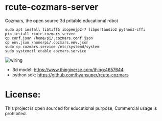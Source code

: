 # rcute-cozmars-server

Cozmars, the open source 3d pritable educational robot

```
sudo apt install libtiff5 ibopenjp2-7 libportaudio2 python3-cffi
pip install rcute-cozmars-server
cp conf.json /home/pi/.cozmars.conf.json
cp env.json /home/pi/.cozmars.env.json
sudo cp cozmars.service /etc/systemd/system
sudo systemctl enable cozmars.service
```

![wiring](/wiring.png)

* 3d model: https://www.thingiverse.com/thing:4657644
* python sdk: https://github.com/hyansuper/rcute-cozmars

# License:

This project is open sourced for educational purpose, Commercial usage is prohibited.
